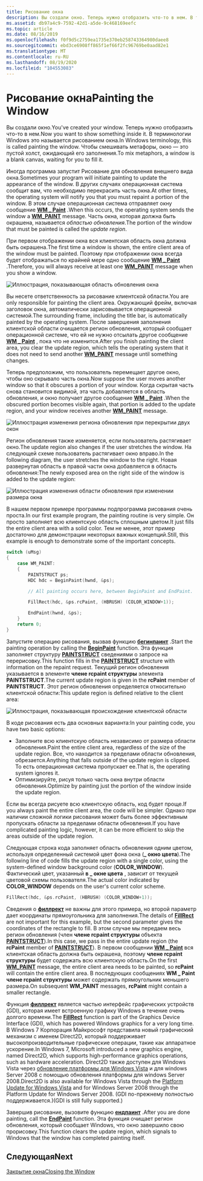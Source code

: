 ```yaml
---
title: Рисование окна
description: Вы создали окно. Теперь нужно отобразить что-то в нем. В терминологии Windows это называется рисованием окна. Чтобы смешивать метафоры, окно — это пустой холст, ожидающий его заполнения.
ms.assetid: db97a4c9-7592-42d1-a5de-9c468169eefc
ms.topic: article
ms.date: 08/16/2019
ms.openlocfilehash: f0f9d5c2759ea1735e370eb258743364980daee8
ms.sourcegitcommit: ebd3ce6908ff865f1ef66f2fc96769be0aad82e1
ms.translationtype: MT
ms.contentlocale: ru-RU
ms.lasthandoff: 08/19/2020
ms.locfileid: "104553083"
---
```

# <a name="painting-the-window"></a><span data-ttu-id="825ba-106">Рисование окна</span><span class="sxs-lookup"><span data-stu-id="825ba-106">Painting the Window</span></span>

<span data-ttu-id="825ba-107">Вы создали окно.</span><span class="sxs-lookup"><span data-stu-id="825ba-107">You've created your window.</span></span> <span data-ttu-id="825ba-108">Теперь нужно отобразить что-то в нем.</span><span class="sxs-lookup"><span data-stu-id="825ba-108">Now you want to show something inside it.</span></span> <span data-ttu-id="825ba-109">В терминологии Windows это называется рисованием окна.</span><span class="sxs-lookup"><span data-stu-id="825ba-109">In Windows terminology, this is called painting the window.</span></span> <span data-ttu-id="825ba-110">Чтобы смешивать метафоры, окно — это пустой холст, ожидающий его заполнения.</span><span class="sxs-lookup"><span data-stu-id="825ba-110">To mix metaphors, a window is a blank canvas, waiting for you to fill it.</span></span>

<span data-ttu-id="825ba-111">Иногда программа запустит Рисование для обновления внешнего вида окна.</span><span class="sxs-lookup"><span data-stu-id="825ba-111">Sometimes your program will initiate painting to update the appearance of the window.</span></span> <span data-ttu-id="825ba-112">В других случаях операционная система сообщит вам, что необходимо перекрасить часть окна.</span><span class="sxs-lookup"><span data-stu-id="825ba-112">At other times, the operating system will notify you that you must repaint a portion of the window.</span></span> <span data-ttu-id="825ba-113">В этом случае операционная система отправляет окну сообщение [**WM \_ Paint**](/windows/desktop/gdi/wm-paint) .</span><span class="sxs-lookup"><span data-stu-id="825ba-113">When this occurs, the operating system sends the window a [**WM\_PAINT**](/windows/desktop/gdi/wm-paint) message.</span></span> <span data-ttu-id="825ba-114">Часть окна, которая должна быть окрашена, называется *областью обновления*.</span><span class="sxs-lookup"><span data-stu-id="825ba-114">The portion of the window that must be painted is called the *update region*.</span></span>

<span data-ttu-id="825ba-115">При первом отображении окна вся клиентская область окна должна быть окрашена.</span><span class="sxs-lookup"><span data-stu-id="825ba-115">The first time a window is shown, the entire client area of the window must be painted.</span></span> <span data-ttu-id="825ba-116">Поэтому при отображении окна всегда будет отображаться по крайней мере одно сообщение [**WM \_ Paint**](/windows/desktop/gdi/wm-paint) .</span><span class="sxs-lookup"><span data-stu-id="825ba-116">Therefore, you will always receive at least one [**WM\_PAINT**](/windows/desktop/gdi/wm-paint) message when you show a window.</span></span>

![Иллюстрация, показывающая область обновления окна](images/painting01.png)

<span data-ttu-id="825ba-118">Вы несете ответственность за рисование клиентской области.</span><span class="sxs-lookup"><span data-stu-id="825ba-118">You are only responsible for painting the client area.</span></span> <span data-ttu-id="825ba-119">Окружающий фрейм, включая заголовок окна, автоматически зарисовывается операционной системой.</span><span class="sxs-lookup"><span data-stu-id="825ba-119">The surrounding frame, including the title bar, is automatically painted by the operating system.</span></span> <span data-ttu-id="825ba-120">После завершения заполнения клиентской области очищается регион обновления, который сообщает операционной системе, что ей не нужно отсылать другое сообщение [**WM \_ Paint**](/windows/desktop/gdi/wm-paint) , пока что не изменится.</span><span class="sxs-lookup"><span data-stu-id="825ba-120">After you finish painting the client area, you clear the update region, which tells the operating system that it does not need to send another [**WM\_PAINT**](/windows/desktop/gdi/wm-paint) message until something changes.</span></span>

<span data-ttu-id="825ba-121">Теперь предположим, что пользователь перемещает другое окно, чтобы оно скрывало часть окна.</span><span class="sxs-lookup"><span data-stu-id="825ba-121">Now suppose the user moves another window so that it obscures a portion of your window.</span></span> <span data-ttu-id="825ba-122">Когда скрытая часть снова становится видимой, эта часть добавляется в область обновления, и окно получает другое сообщение [**WM \_ Paint**](/windows/desktop/gdi/wm-paint) .</span><span class="sxs-lookup"><span data-stu-id="825ba-122">When the obscured portion becomes visible again, that portion is added to the update region, and your window receives another [**WM\_PAINT**](/windows/desktop/gdi/wm-paint) message.</span></span>

![Иллюстрация изменения региона обновления при перекрытии двух окон](images/painting02.png)

<span data-ttu-id="825ba-124">Регион обновления также изменяется, если пользователь растягивает окно.</span><span class="sxs-lookup"><span data-stu-id="825ba-124">The update region also changes if the user stretches the window.</span></span> <span data-ttu-id="825ba-125">На следующей схеме пользователь растягивает окно вправо.</span><span class="sxs-lookup"><span data-stu-id="825ba-125">In the following diagram, the user stretches the window to the right.</span></span> <span data-ttu-id="825ba-126">Новая развернутая область в правой части окна добавляется в область обновления:</span><span class="sxs-lookup"><span data-stu-id="825ba-126">The newly exposed area on the right side of the window is added to the update region:</span></span>

![Иллюстрация изменения области обновления при изменении размера окна](images/painting03.png)

<span data-ttu-id="825ba-128">В нашем первом примере программы подпрограмма рисования очень проста.</span><span class="sxs-lookup"><span data-stu-id="825ba-128">In our first example program, the painting routine is very simple.</span></span> <span data-ttu-id="825ba-129">Он просто заполняет всю клиентскую область сплошным цветом.</span><span class="sxs-lookup"><span data-stu-id="825ba-129">It just fills the entire client area with a solid color.</span></span> <span data-ttu-id="825ba-130">Тем не менее, этот пример достаточно для демонстрации некоторых важных концепций.</span><span class="sxs-lookup"><span data-stu-id="825ba-130">Still, this example is enough to demonstrate some of the important concepts.</span></span>

```C++
switch (uMsg)
{
    case WM_PAINT:
    {
        PAINTSTRUCT ps;
        HDC hdc = BeginPaint(hwnd, &ps);

        // All painting occurs here, between BeginPaint and EndPaint.

        FillRect(hdc, &ps.rcPaint, (HBRUSH) (COLOR_WINDOW+1));

        EndPaint(hwnd, &ps);
    }
    return 0;
}
```

<span data-ttu-id="825ba-131">Запустите операцию рисования, вызвав функцию [**бегинпаинт**](/windows/desktop/api/winuser/nf-winuser-beginpaint) .</span><span class="sxs-lookup"><span data-stu-id="825ba-131">Start the painting operation by calling the [**BeginPaint**](/windows/desktop/api/winuser/nf-winuser-beginpaint) function.</span></span> <span data-ttu-id="825ba-132">Эта функция заполняет структуру [**PAINTSTRUCT**](/windows/win32/api/winuser/ns-winuser-paintstruct) сведениями о запросе на перерисовку.</span><span class="sxs-lookup"><span data-stu-id="825ba-132">This function fills in the [**PAINTSTRUCT**](/windows/win32/api/winuser/ns-winuser-paintstruct) structure with information on the repaint request.</span></span> <span data-ttu-id="825ba-133">Текущий регион обновления указывается в элементе **члене rcpaint структуры** элемента **PAINTSTRUCT**.</span><span class="sxs-lookup"><span data-stu-id="825ba-133">The current update region is given in the **rcPaint** member of **PAINTSTRUCT**.</span></span> <span data-ttu-id="825ba-134">Этот регион обновления определяется относительно клиентской области:</span><span class="sxs-lookup"><span data-stu-id="825ba-134">This update region is defined relative to the client area:</span></span>

![Иллюстрация, показывающая происхождение клиентской области](images/painting04.png)

<span data-ttu-id="825ba-136">В коде рисования есть два основных варианта:</span><span class="sxs-lookup"><span data-stu-id="825ba-136">In your painting code, you have two basic options:</span></span>

- <span data-ttu-id="825ba-137">Заполните всю клиентскую область независимо от размера области обновления.</span><span class="sxs-lookup"><span data-stu-id="825ba-137">Paint the entire client area, regardless of the size of the update region.</span></span> <span data-ttu-id="825ba-138">Все, что находится за пределами области обновления, обрезается.</span><span class="sxs-lookup"><span data-stu-id="825ba-138">Anything that falls outside of the update region is clipped.</span></span> <span data-ttu-id="825ba-139">То есть операционная система пропускает ее.</span><span class="sxs-lookup"><span data-stu-id="825ba-139">That is, the operating system ignores it.</span></span>
- <span data-ttu-id="825ba-140">Оптимизируйте, рисуя только часть окна внутри области обновления.</span><span class="sxs-lookup"><span data-stu-id="825ba-140">Optimize by painting just the portion of the window inside the update region.</span></span>

<span data-ttu-id="825ba-141">Если вы всегда рисуете всю клиентскую область, код будет проще.</span><span class="sxs-lookup"><span data-stu-id="825ba-141">If you always paint the entire client area, the code will be simpler.</span></span> <span data-ttu-id="825ba-142">Однако при наличии сложной логики рисования может быть более эффективным пропускать области за пределами области обновления.</span><span class="sxs-lookup"><span data-stu-id="825ba-142">If you have complicated painting logic, however, it can be more efficient to skip the areas outside of the update region.</span></span>

<span data-ttu-id="825ba-143">Следующая строка кода заполняет область обновления одним цветом, используя определенный системой цвет фона окна (**\_ окно цвета**).</span><span class="sxs-lookup"><span data-stu-id="825ba-143">The following line of code fills the update region with a single color, using the system-defined window background color (**COLOR\_WINDOW**).</span></span> <span data-ttu-id="825ba-144">Фактический цвет, указанный **в \_ окне цвета** , зависит от текущей цветовой схемы пользователя.</span><span class="sxs-lookup"><span data-stu-id="825ba-144">The actual color indicated by **COLOR\_WINDOW** depends on the user's current color scheme.</span></span>

```C++
FillRect(hdc, &ps.rcPaint, (HBRUSH) (COLOR_WINDOW+1));
```

<span data-ttu-id="825ba-145">Сведения о [**филлрект**](/windows/desktop/api/winuser/nf-winuser-fillrect) не важны для этого примера, но второй параметр дает координаты прямоугольника для заполнения.</span><span class="sxs-lookup"><span data-stu-id="825ba-145">The details of [**FillRect**](/windows/desktop/api/winuser/nf-winuser-fillrect) are not important for this example, but the second parameter gives the coordinates of the rectangle to fill.</span></span> <span data-ttu-id="825ba-146">В этом случае мы передаем весь регион обновления (член **члене rcpaint структуры** объекта [**PAINTSTRUCT**](/windows/win32/api/winuser/ns-winuser-paintstruct)).</span><span class="sxs-lookup"><span data-stu-id="825ba-146">In this case, we pass in the entire update region (the **rcPaint** member of [**PAINTSTRUCT**](/windows/win32/api/winuser/ns-winuser-paintstruct)).</span></span> <span data-ttu-id="825ba-147">В первом сообщении [**WM \_ Paint**](/windows/desktop/gdi/wm-paint) вся клиентская область должна быть окрашена, поэтому **члене rcpaint структуры** будет содержать всю клиентскую область.</span><span class="sxs-lookup"><span data-stu-id="825ba-147">On the first [**WM\_PAINT**](/windows/desktop/gdi/wm-paint) message, the entire client area needs to be painted, so **rcPaint** will contain the entire client area.</span></span> <span data-ttu-id="825ba-148">В последующих сообщениях **WM \_ Paint** **члене rcpaint структуры** может содержать прямоугольник меньшего размера.</span><span class="sxs-lookup"><span data-stu-id="825ba-148">On subsequent **WM\_PAINT** messages, **rcPaint** might contain a smaller rectangle.</span></span>

<span data-ttu-id="825ba-149">Функция [**филлрект**](/windows/desktop/api/winuser/nf-winuser-fillrect) является частью интерфейс графических устройств (GDI), которая имеет встроенную графику Windows в течение очень долгого времени.</span><span class="sxs-lookup"><span data-stu-id="825ba-149">The [**FillRect**](/windows/desktop/api/winuser/nf-winuser-fillrect) function is part of the Graphics Device Interface (GDI), which has powered Windows graphics for a very long time.</span></span> <span data-ttu-id="825ba-150">В Windows 7 Корпорация Майкрософт представила новый графический механизм с именем Direct2D, который поддерживает высокопроизводительные графические операции, такие как аппаратное ускорение.</span><span class="sxs-lookup"><span data-stu-id="825ba-150">In Windows 7, Microsoft introduced a new graphics engine, named Direct2D, which supports high-performance graphics operations, such as hardware acceleration.</span></span> <span data-ttu-id="825ba-151">Direct2D также доступен для Windows Vista через [обновление платформы для Windows Vista](../win7ip/platform-update-for-windows-vista-overview.md) и для windows Server 2008 с помощью обновления платформы для windows Server 2008.</span><span class="sxs-lookup"><span data-stu-id="825ba-151">Direct2D is also available for Windows Vista through the [Platform Update for Windows Vista](../win7ip/platform-update-for-windows-vista-overview.md) and for Windows Server 2008 through the Platform Update for Windows Server 2008.</span></span> <span data-ttu-id="825ba-152">(GDI по-прежнему полностью поддерживается.)</span><span class="sxs-lookup"><span data-stu-id="825ba-152">(GDI is still fully supported.)</span></span>

<span data-ttu-id="825ba-153">Завершив рисование, вызовите функцию [**ендпаинт**](/windows/desktop/api/winuser/nf-winuser-endpaint) .</span><span class="sxs-lookup"><span data-stu-id="825ba-153">After you are done painting, call the [**EndPaint**](/windows/desktop/api/winuser/nf-winuser-endpaint) function.</span></span> <span data-ttu-id="825ba-154">Эта функция очищает регион обновления, который сообщает Windows, что окно завершило свою прорисовку.</span><span class="sxs-lookup"><span data-stu-id="825ba-154">This function clears the update region, which signals to Windows that the window has completed painting itself.</span></span>

## <a name="next"></a><span data-ttu-id="825ba-155">Следующая</span><span class="sxs-lookup"><span data-stu-id="825ba-155">Next</span></span>

[<span data-ttu-id="825ba-156">Закрытие окна</span><span class="sxs-lookup"><span data-stu-id="825ba-156">Closing the Window</span></span>](closing-the-window.md)